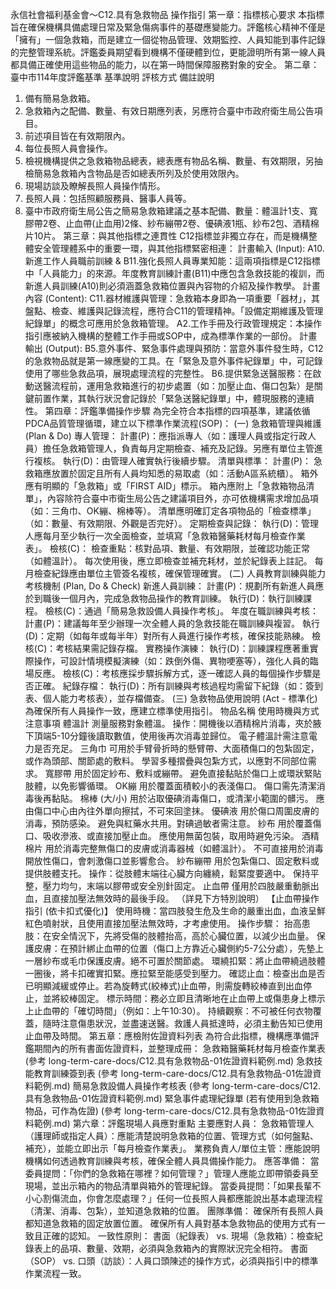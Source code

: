 永信社會福利基金會～C12.具有急救物品 操作指引
第一章：指標核心要求
本指標旨在確保機構具備處理日常及緊急傷病事件的基礎應變能力。評鑑核心精神不僅是「擁有」一個急救箱，而是建立一個從物品管理、效期監控、人員知能到事件記錄的完整管理系統。評鑑委員期望看到機構不僅硬體到位，更能證明所有第一線人員都具備正確使用這些物品的能力，以在第一時間保障服務對象的安全。
第二章：臺中市114年度評鑑基準
基準說明
評核方式
備註說明
1. 備有簡易急救箱。
2. 急救箱內之配備、數量、有效日期應列表，另應符合臺中市政府衛生局公告項目。
3. 前述項目皆在有效期限內。
4. 每位長照人員會操作。
1. 檢視機構提供之急救箱物品總表，總表應有物品名稱、數量、有效期限，另抽檢簡易急救箱內含物品是否如總表所列及於使用效限內。
2. 現場訪談及瞭解長照人員操作情形。
1. 長照人員：包括照顧服務員、醫事人員等。
2. 臺中市政府衛生局公告之簡易急救箱建議之基本配備、數量：體溫計1支、寬膠帶2卷、止血帶(止血用)2條、紗布繃帶2卷、優碘液1瓶、紗布2包、酒精棉片10片。
第三章：與其他指標之連貫性
C12指標並非獨立存在，而是機構整體安全管理體系中的重要一環，與其他指標緊密相連：
計畫輸入 (Input):
A10.新進工作人員職前訓練 & B11.強化長照人員專業知能：這兩項指標是C12指標中「人員能力」的來源。年度教育訓練計畫(B11)中應包含急救技能的複訓，而新進人員訓練(A10)則必須涵蓋急救箱位置與內容物的介紹及操作教學。
計畫內容 (Content):
C11.器材維護與管理：急救箱本身即為一項重要「器材」，其盤點、檢查、維護與記錄流程，應符合C11的管理精神。「設備定期維護及管理紀錄單」的概念可應用於急救箱管理。
A2.工作手冊及行政管理規定：本操作指引應被納入機構的整體工作手冊或SOP中，成為標準作業的一部份。
計畫輸出 (Output):
B5.意外事件、緊急事件處理與預防：當意外事件發生時，C12的急救物品就是第一線應變的工具。在「緊急及意外事件紀錄單」中，可記錄使用了哪些急救品項，展現處理流程的完整性。
B6.提供緊急送醫服務：在啟動送醫流程前，運用急救箱進行的初步處置（如：加壓止血、傷口包紮）是關鍵前置作業，其執行狀況會記錄於「緊急送醫紀錄單」中，體現服務的連續性。
第四章：評鑑準備操作步驟
為完全符合本指標的四項基準，建議依循PDCA品質管理循環，建立以下標準作業流程(SOP)：
(一) 急救箱管理與維護 (Plan & Do)
專人管理：
計畫(P)：應指派專人（如：護理人員或指定行政人員）擔任急救箱管理人，負責每月定期檢查、補充及記錄。另應有單位主管進行複核。
執行(D)：由管理人確實執行後續步驟。
清單與標準：
計畫(P)：
急救箱應放置於固定且所有人員均知悉的易取處（如：活動A區系統櫃）。
箱外應有明顯的「急救箱」或「FIRST AID」標示。
箱內應附上「急救箱物品清單」，內容除符合臺中市衛生局公告之建議項目外，亦可依機構需求增加品項（如：三角巾、OK繃、棉棒等）。
清單應明確訂定各項物品的「檢查標準」（如：數量、有效期限、外觀是否完好）。
定期檢查與記錄：
執行(D)：管理人應每月至少執行一次全面檢查，並填寫「急救箱醫藥耗材每月檢查作業表」。
檢核(C)：
檢查重點：核對品項、數量、有效期限，並確認功能正常（如體溫計）。
每次使用後，應立即檢查並補充耗材，並於紀錄表上註記。
每月檢查紀錄應由單位主管簽名複核，確保管理確實。
(二) 人員教育訓練與能力考核機制 (Plan, Do & Check)
新進人員訓練：
計畫(P)：規劃所有新進人員應於到職後一個月內，完成急救物品操作的教育訓練。
執行(D)：執行訓練課程。
檢核(C)：通過「簡易急救設備人員操作考核」。
年度在職訓練與考核：
計畫(P)：建議每年至少辦理一次全體人員的急救技能在職訓練與複習。
執行(D)：定期（如每年或每半年）對所有人員進行操作考核，確保技能熟練。
檢核(C)：考核結果需記錄存檔。
實務操作演練：
執行(D)：訓練課程應著重實際操作，可設計情境模擬演練（如：跌倒外傷、異物哽塞等），強化人員的臨場反應。
檢核(C)：考核應採步驟拆解方式，逐一確認人員的每個操作步驟是否正確。
紀錄存檔：
執行(D)：所有訓練與考核過程均需留下紀錄（如：簽到表、個人能力考核表），並存檔備查。
(三) 急救物品使用說明 (Act - 標準化)
為確保所有人員操作一致，應建立標準使用指引。
物品名稱
使用時機與方式
注意事項
體溫計
測量服務對象體溫。
操作：開機後以酒精棉片消毒，夾於腋下頂端5-10分鐘後讀取數值，使用後再次消毒並歸位。
電子體溫計需注意電力是否充足。
三角巾
可用於手臂骨折時的懸臂帶、大面積傷口的包紮固定，或作為頭部、關節處的敷料。
學習多種摺疊與包紮方式，以應對不同部位需求。
寬膠帶
用於固定紗布、敷料或繃帶。
避免直接黏貼於傷口上或環狀緊貼肢體，以免影響循環。
OK繃
用於覆蓋面積較小的表淺傷口。
傷口需先清潔消毒後再黏貼。
棉棒 (大/小)
用於沾取優碘消毒傷口，或清潔小範圍的髒污。
應由傷口中心由內往外單向擦拭，不可來回塗抹。
優碘液
用於傷口周圍皮膚的消毒，預防感染。
避免與紅藥水共用。對碘過敏者需注意。
紗布
用於覆蓋傷口、吸收滲液、或直接加壓止血。
應使用無菌包裝，取用時避免污染。
酒精棉片
用於消毒完整無傷口的皮膚或消毒器械（如體溫計）。
不可直接用於消毒開放性傷口，會刺激傷口並影響愈合。
紗布繃帶
用於包紮傷口、固定敷料或提供肢體支托。
操作：從肢體末端往心臟方向纏繞，鬆緊度要適中。
保持平整，壓力均勻，末端以膠帶或安全別針固定。
止血帶
僅用於四肢嚴重動脈出血，且直接加壓法無效時的最後手段。
（詳見下方特別說明）
【止血帶操作指引 (依卡扣式優化)】
使用時機：當四肢發生危及生命的嚴重出血，血液呈鮮紅色噴射狀，且使用直接加壓法無效時，才考慮使用。
操作步驟：
抬高患肢：在安全情況下，先將受傷的肢體抬高，高於心臟位置，以減少出血量。
保護皮膚：在預計綁止血帶的位置（傷口上方靠近心臟側約5-7公分處），先墊上一層紗布或毛巾保護皮膚。絕不可置於關節處。
環繞扣緊：將止血帶繞過肢體一圈後，將卡扣確實扣緊。應拉緊至能感受到壓力。
確認止血：檢查出血是否已明顯減緩或停止。若為旋轉式(絞棒式)止血帶，則需旋轉絞棒直到出血停止，並將絞棒固定。
標示時間：務必立即且清晰地在止血帶上或傷患身上標示上止血帶的「確切時間」（例如：上午10:30）。
持續觀察：不可被任何衣物覆蓋，隨時注意傷患狀況，並盡速送醫。救護人員抵達時，必須主動告知已使用止血帶及時間。
第五章：應檢附佐證資料列表
為符合此指標，機構應準備評鑑期間內的所有書面佐證資料，並整理成冊：
急救箱醫藥耗材每月檢查作業表 (參考 long-term-care-docs/C12.具有急救物品-01佐證資料範例.md)
急救技能教育訓練簽到表 (參考 long-term-care-docs/C12.具有急救物品-01佐證資料範例.md)
簡易急救設備人員操作考核表 (參考 long-term-care-docs/C12.具有急救物品-01佐證資料範例.md)
緊急事件處理紀錄單 (若有使用到急救箱物品，可作為佐證) (參考 long-term-care-docs/C12.具有急救物品-01佐證資料範例.md)
第六章：評鑑現場人員應對重點
主要應對人員：
急救箱管理人（護理師或指定人員）：應能清楚說明急救箱的位置、管理方式（如何盤點、補充），並能立即出示「每月檢查作業表」。
業務負責人/單位主管：應能說明機構如何透過教育訓練與考核，確保全體人員具備操作能力。
應答準備：
當委員提問：「你們的急救箱在哪裡？如何管理？」管理人應能立即帶領委員至現場，並出示箱內的物品清單與箱外的管理紀錄。
當委員提問：「如果長輩不小心割傷流血，你會怎麼處理？」任何一位長照人員都應能說出基本處理流程（清潔、消毒、包紮），並知道急救箱的位置。
團隊準備：
確保所有長照人員都知道急救箱的固定放置位置。
確保所有人員對基本急救物品的使用方式有一致且正確的認知。
一致性原則：
書面（紀錄表） vs. 現場（急救箱）：檢查紀錄表上的品項、數量、效期，必須與急救箱內的實際狀況完全相符。
書面（SOP） vs. 口頭（訪談）：人員口頭陳述的操作方式，必須與指引中的標準作業流程一致。